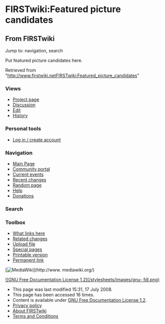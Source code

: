 # FIRSTwiki:Featured picture candidates

## From FIRSTwiki

Jump to: navigation, search

Put featured picture candidates here.

Retrieved from "<http://www.firstwiki.netFIRSTwiki:Featured_picture_candidates>"

### Views

- [Project page](FIRSTwiki:Featured_picture_candidates)
- [Discussion](/index.php?title=FIRSTwiki_talk:Featured_picture_candidates&action=edit)
- [Edit](/index.php?title=FIRSTwiki:Featured_picture_candidates&action=edit)
- [History](/index.php?title=FIRSTwiki:Featured_picture_candidates&action=history)

### Personal tools

- [Log in / create account](/index.php?title=Special:Userlogin&returnto=FIRSTwiki:Featured_picture_candidates)

[](Main_Page "Main Page")

### Navigation

- [Main Page](Main_Page)
- [Community portal](FIRSTwiki:Community_portal)
- [Current events](Current_events)
- [Recent changes](Special:Recentchanges)
- [Random page](Special:Random)
- [Help](Help:Contents)
- [Donations](FIRSTwiki:Site_support)

### Search

### Toolbox

- [What links here](Special:Whatlinkshere/FIRSTwiki:Featured_picture_candidates)
- [Related changes](Special:Recentchangeslinked/FIRSTwiki:Featured_picture_candidates)
- [Upload file](Special:Upload)
- [Special pages](Special:Specialpages)
- [Printable version](/index.php?title=FIRSTwiki:Featured_picture_candidates&printable=yes)
- [Permanent link](/index.php?title=FIRSTwiki:Featured_picture_candidates&oldid=68618)

[![MediaWiki](/skins/common/images/poweredby_mediawiki_88x31.png)](http://www.
mediawiki.org/)

[![GNU Free Documentation License 1.2](/stylesheets/images/gnu-
fdl.png)](http://www.gnu.org/copyleft/fdl.html)

- This page was last modified 15:31, 17 July 2008.
- This page has been accessed 16 times.
- Content is available under [GNU Free Documentation License 1.2](http://www.gnu.org/copyleft/fdl.html "http://www.gnu.org/copyleft/fdl.html").
- [Privacy policy](FIRSTwiki:Privacy_policy "FIRSTwiki:Privacy policy")
- [About FIRSTwiki](FIRSTwiki:About "FIRSTwiki:About")
- [Terms and Conditions](FIRSTwiki:Terms_and_conditions "FIRSTwiki:Terms and conditions")
